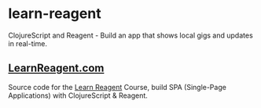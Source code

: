 # learn-reagent
ClojureScript and Reagent - Build an app that shows local gigs and updates in real-time.

## [LearnReagent.com](https://www.learnreagent.com)
Source code for the [Learn Reagent](https://www.learnreagent.com) Course, build SPA (Single-Page Applications) with ClojureScript & Reagent.